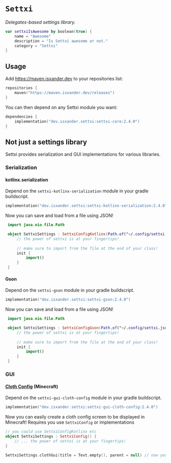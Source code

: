 # `Settxi`
*Delegates-based settings library.*

```kt
var settxiIsAwesome by boolean(true) {
    name = "Awesome"
    description = "Is Settxi awesome or not."
    category = "Settxi"
}
```

## Usage
Add https://maven.isxander.dev to your repositories list:
```kts
repositories {
    maven("https://maven.isxander.dev/releases")
}
```

You can then depend on any Settxi module you want:
```kts
dependencies {
    implementation("dev.isxander.settxi:settxi-core:2.4.0")
}
```

## Not just a settings library
Settxi provides serialization and GUI implementations for various libraries.

### Serialization
#### kotlinx.serialization
Depend on the `settxi-kotlinx-serialization` module in your gradle buildscript.

```kts
implementation("dev.isxander.settxi:settxi-kotlinx-serialization:2.4.0")
```

Now you can save and load from a file using JSON!

```kt
 import java.nio.file.Path

 object SettxiSettings : SettxiConfigKotlinx(Path.of("~/.config/settxi.json")) {
     // the power of settxi is at your fingertips!
     
     // make sure to import from the file at the end of your class!
     init {
         import()
     }
 }
```

#### Gson
Depend on the `settxi-gson` module in your gradle buildscript.

```kts
implementation("dev.isxander.settxi:settxi-gson:2.4.0")
```

Now you can save and load from a file using JSON!

```kt
 import java.nio.file.Path

 object SettxiSettings : SettxiConfigGson(Path.of("~/.config/settxi.json")) {
     // the power of settxi is at your fingertips!
     
     // make sure to import from the file at the end of your class!
     init {
         import()
     }
 }
```

### GUI
#### [Cloth Config](https://github.com/shedaniel/cloth-config) (Minecraft)
Depend on the `settxi-gui-cloth-config` module in your gradle buildscript.

```kts
implementation("dev.isxander.settxi:settxi-gui-cloth-config:2.4.0")
```

Now you can easily create a cloth config screen to be displayed in Minecraft!
Requires you use `SettxiConfig` or implementations

```kt
// you could use SettxiConfigKotlinx etc
object SettxiSettings : SettxiConfig() {
    // ... the power of settxi is at your fingertips!
}

SettxiSettings.clothGui(title = Text.empty(), parent = null) // now you have a Screen
```
